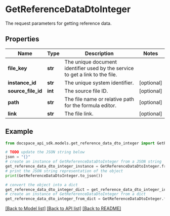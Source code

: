 # GetReferenceDataDtoInteger
The request parameters for getting reference data.

## Properties

Name | Type | Description | Notes
------------ | ------------- | ------------- | -------------
**file_key** | **str** | The unique document identifier used by the service to get a link to the file. | 
**instance_id** | **str** | The unique system identifier. | [optional] 
**source_file_id** | **int** | The source file ID. | [optional] 
**path** | **str** | The file name or relative path for the formula editor. | [optional] 
**link** | **str** | The file link. | [optional] 

## Example

```python
from docspace_api_sdk.models.get_reference_data_dto_integer import GetReferenceDataDtoInteger

# TODO update the JSON string below
json = "{}"
# create an instance of GetReferenceDataDtoInteger from a JSON string
get_reference_data_dto_integer_instance = GetReferenceDataDtoInteger.from_json(json)
# print the JSON string representation of the object
print(GetReferenceDataDtoInteger.to_json())

# convert the object into a dict
get_reference_data_dto_integer_dict = get_reference_data_dto_integer_instance.to_dict()
# create an instance of GetReferenceDataDtoInteger from a dict
get_reference_data_dto_integer_from_dict = GetReferenceDataDtoInteger.from_dict(get_reference_data_dto_integer_dict)
```
[[Back to Model list]](../README.md#documentation-for-models) [[Back to API list]](../README.md#documentation-for-api-endpoints) [[Back to README]](../README.md)


